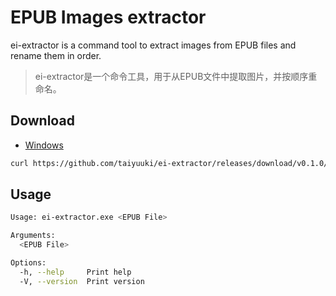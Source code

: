 # EPUB Images extractor

ei-extractor is a command tool to extract images from EPUB files and rename them in order.

> ei-extractor是一个命令工具，用于从EPUB文件中提取图片，并按顺序重命名。

## Download

- [Windows](https://github.com/taiyuuki/ei-extractor/releases/download/v0.1.0/ei-extractor.exe)

```bash
curl https://github.com/taiyuuki/ei-extractor/releases/download/v0.1.0/ei-extractor.exe -o ei-extractor.exe
```

## Usage

```bash
Usage: ei-extractor.exe <EPUB File>

Arguments:
  <EPUB File>

Options:
  -h, --help     Print help
  -V, --version  Print version
```